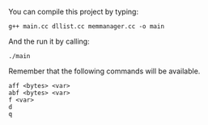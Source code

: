 
You can compile this project by typing: 

```
g++ main.cc dllist.cc memmanager.cc -o main
```

And the run it by calling:

```
./main
```

Remember that the following commands will be available.

```
aff <bytes> <var>
abf <bytes> <var>
f <var>
d
q
```
